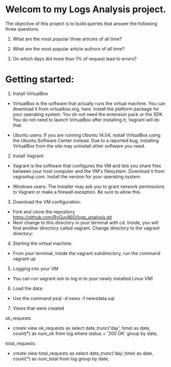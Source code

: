# Welcom to my Logs Analysis project.

The objective of this project is to build queries that answer the following three questions. 

1. What are the most popular three articles of all time?

2. What are the most popular article authors of all time?

3. On which days did more than 1% of request lead to errors? 

# Getting started: 

1. Install VirtualBox
- VirtualBox is the software that actually runs the virtual machine. You can download it from virtualbox.org, here. Install the platform package for your operating system. You do not need the extension pack or the SDK. You do not need to launch VirtualBox after installing it; Vagrant will do that.

- Ubuntu users: If you are running Ubuntu 14.04, install VirtualBox using the Ubuntu Software Center instead. Due to a reported bug, installing VirtualBox from the site may uninstall other software you need.

2. Install Vagrant:
- Vagrant is the software that configures the VM and lets you share files between your host computer and the VM's filesystem. Download it from vagrantup.com. Install the version for your operating system.

- Windows users: The Installer may ask you to grant network permissions to Vagrant or make a firewall exception. Be sure to allow this.

3. Download the VM configuration:
- Fork and clone the repository https://github.com/RyGuy860/logs_analysis.git
- Next change to this directory in your terminal with cd. Inside, you will find another directory called vagrant. Change directory to the vagrant directory:

4. Starting the virtual machine:
- From your terminal, inside the vagrant subdirectory, run the command vagrant up

5. Logging into your VM
- You can run vagrant ssh to log in to your newly installed Linux VM!

6. Load the data:
- Use the command psql -d news -f newsdata.sql.

7. Views that were created 

ok_requests
- create view ok_requests as select date_trunc('day', time) as date, count(*) as num_ok from log where status = '200 OK' group by date;

total_requests
- create view total_requests as select date_trunc('day',time) as date, count(*) as num_total from log group by date;
